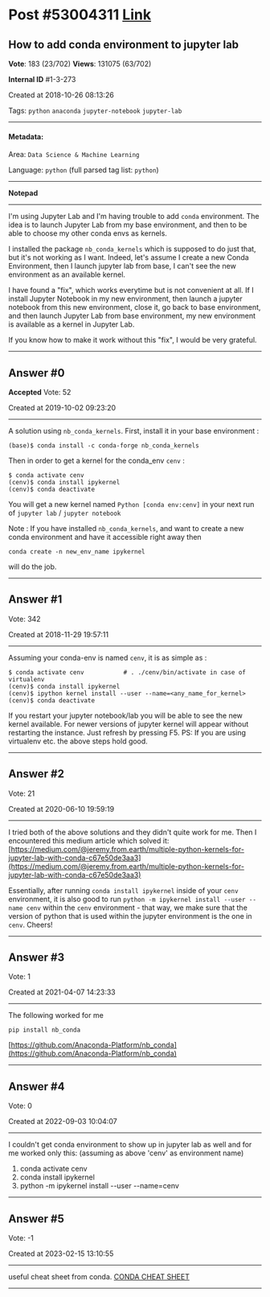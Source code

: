 
# Post \#53004311 [Link](https://stackoverflow.com/questions/53004311/)

## How to add conda environment to jupyter lab

**Vote**: 183 (23/702) **Views**: 131075 (63/702) 

**Internal ID** \#1-3-273

Created at 2018-10-26 08:13:26

Tags: `python` `anaconda` `jupyter-notebook` `jupyter-lab`

----------

#### Metadata:

Area: `Data Science & Machine Learning`

Language: `python` (full parsed tag list: `python`)

----------

**Notepad**


----------

I'm using Jupyter Lab and I'm having trouble to add `conda` environment. The idea is to launch Jupyter Lab from my base environment, and then to be able to choose my other conda envs as kernels.

I installed the package `nb_conda_kernels` which is supposed to do just that, but it's not working as I want. Indeed, let's assume I create a new Conda Environment, then I launch jupyter lab from base, I can't see the new environment as an available kernel.

I have found a "fix", which works everytime but is not convenient at all. If I install Jupyter Notebook in my new environment, then launch a jupyter notebook from this new environment, close it, go back to base environment, and then launch Jupyter Lab from base environment, my new environment is available as a kernel in Jupyter Lab.

If you know how to make it work without this "fix", I would be very grateful.


----------
        
## Answer \#0

**Accepted** Vote: 52

Created at 2019-10-02 09:23:20

------------

A solution using `nb_conda_kernels`. First, install it in your base environment :

```
(base)$ conda install -c conda-forge nb_conda_kernels
```


Then in order to get a kernel for the conda_env `cenv` :

```
$ conda activate cenv
(cenv)$ conda install ipykernel
(cenv)$ conda deactivate
```


You will get a new kernel named `Python [conda env:cenv]` in your next run of `jupyter lab` / `jupyter notebook`

Note :
If you have installed `nb_conda_kernels`, and want to create a new conda environment and have it accessible right away then

```
conda create -n new_env_name ipykernel
```


will do the job.


------------
    
    
## Answer \#1

 Vote: 342

Created at 2018-11-29 19:57:11

------------

Assuming your conda-env is named `cenv`, it is as simple as :
```
$ conda activate cenv           # . ./cenv/bin/activate in case of virtualenv
(cenv)$ conda install ipykernel
(cenv)$ ipython kernel install --user --name=<any_name_for_kernel>
(cenv)$ conda deactivate
```

If you restart your jupyter notebook/lab you will be able to see the new kernel available. For newer versions of jupyter kernel will appear without restarting the instance. Just refresh by pressing F5.
PS: If you are using virtualenv etc. the above steps hold good.


------------
    
    
## Answer \#2

 Vote: 21

Created at 2020-06-10 19:59:19

------------

I tried both of the above solutions and they didn't quite work for me. Then I encountered this medium article which solved it: [https://medium.com/@jeremy.from.earth/multiple-python-kernels-for-jupyter-lab-with-conda-c67e50de3aa3](https://medium.com/@jeremy.from.earth/multiple-python-kernels-for-jupyter-lab-with-conda-c67e50de3aa3)

Essentially, after running `conda install ipykernel` inside of your `cenv` environment, it is also good to run `python -m ipykernel install --user --name cenv` within the `cenv` environment - that way, we make sure that the version of python that is used within the jupyter environment is the one in `cenv`. Cheers!


------------
    
    
## Answer \#3

 Vote: 1

Created at 2021-04-07 14:23:33

------------

The following worked for me
```
pip install nb_conda
```

[https://github.com/Anaconda-Platform/nb_conda](https://github.com/Anaconda-Platform/nb_conda)


------------
    
    
## Answer \#4

 Vote: 0

Created at 2022-09-03 10:04:07

------------

I couldn't get conda environment to show up in jupyter lab as well and for me worked only this:
(assuming as above 'cenv' as environment name)

1. conda activate cenv
2. conda install ipykernel
3. python -m ipykernel install --user --name=cenv




------------
    
    
## Answer \#5

 Vote: -1

Created at 2023-02-15 13:10:55

------------

useful cheat sheet from conda.
[CONDA CHEAT SHEET](https://docs.conda.io/projects/conda/en/4.6.0/_downloads/52a95608c49671267e40c689e0bc00ca/conda-cheatsheet.pdf)


------------
    
    